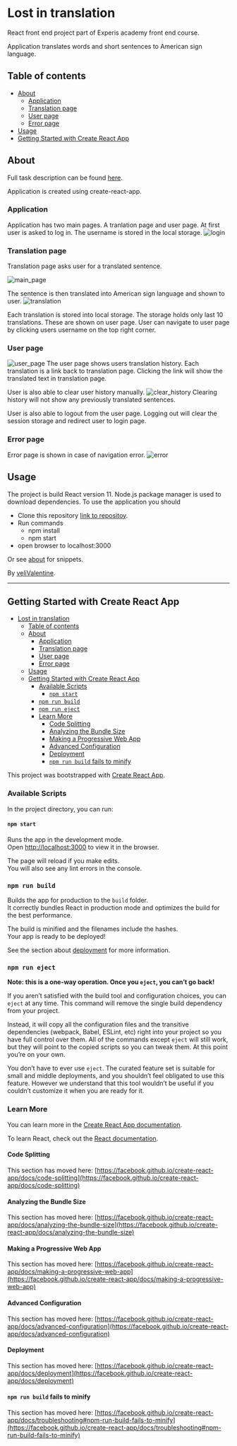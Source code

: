 # Lost in translation

React front end project part of Experis academy front end course.

Application translates words and short sentences to American sign language.

## Table of contents
  - [About](#about)
    - [Application](#application)
    - [Translation page](#translation-page)
    - [User page](#user-page)
    - [Error page](#error-page)
  - [Usage](#usage)
  - [Getting Started with Create React App](#getting-started-with-create-react-app)

## About
Full task description can be found [here](./documents/JavaScript_LostInTranslation.pdf).

Application is created using create-react-app.

### Application

Application has two main pages. A tranlation page and user page. At first user is asked to log in. The username is stored in the local storage.
![login](documents/login.png)

### Translation page
Translation page asks user for a translated sentence. 

![main_page](./documents/home.png)

The sentence is then translated into American sign language and shown to user.
![translation](./documents/translation.png)

Each translation is stored into local storage. The storage holds only last 10 translations. These are shown on user page. User can navigate to user page by clicking users username on the top right corner.

### User page
![user_page](./documents/user.png)
The user page shows users translation history. Each translation is a link back to translation page. Clicking the link will show the translated text in translation page.

User is also able to clear user history manually.
![clear_history](./documents/clear.png)
Clearing history will not show any previously translated sentences.

User is also able to logout from the user page. Logging out will clear the session storage and redirect user to login page.

### Error page
Error page is shown in case of navigation error.
![error](./documents/error.png)

## Usage

The project is build React version 11. Node.js package manager is used to download dependencies. To use the application you should
- Clone this repository [link to repositoy](https://github.com/veliValentine/lost-in-translation.git).
- Run commands
  - npm install
  - npm start
- open browser to localhost:3000

Or see [about](#About) for snippets.

By [veliValentine](https://github.com/veliValentine).
___

## Getting Started with Create React App

- [Lost in translation](#lost-in-translation)
  - [Table of contents](#table-of-contents)
  - [About](#about)
    - [Application](#application)
    - [Translation page](#translation-page)
    - [User page](#user-page)
    - [Error page](#error-page)
  - [Usage](#usage)
  - [Getting Started with Create React App](#getting-started-with-create-react-app)
    - [Available Scripts](#available-scripts)
      - [`npm start`](#npm-start)
    - [`npm run build`](#npm-run-build)
    - [`npm run eject`](#npm-run-eject)
    - [Learn More](#learn-more)
      - [Code Splitting](#code-splitting)
      - [Analyzing the Bundle Size](#analyzing-the-bundle-size)
      - [Making a Progressive Web App](#making-a-progressive-web-app)
      - [Advanced Configuration](#advanced-configuration)
      - [Deployment](#deployment)
      - [`npm run build` fails to minify](#npm-run-build-fails-to-minify)


This project was bootstrapped with [Create React App](https://github.com/facebook/create-react-app).

### Available Scripts

In the project directory, you can run:

#### `npm start`

Runs the app in the development mode.\
Open [http://localhost:3000](http://localhost:3000) to view it in the browser.

The page will reload if you make edits.\
You will also see any lint errors in the console.

### `npm run build`

Builds the app for production to the `build` folder.\
It correctly bundles React in production mode and optimizes the build for the best performance.

The build is minified and the filenames include the hashes.\
Your app is ready to be deployed!

See the section about [deployment](https://facebook.github.io/create-react-app/docs/deployment) for more information.

### `npm run eject`

**Note: this is a one-way operation. Once you `eject`, you can’t go back!**

If you aren’t satisfied with the build tool and configuration choices, you can `eject` at any time. This command will remove the single build dependency from your project.

Instead, it will copy all the configuration files and the transitive dependencies (webpack, Babel, ESLint, etc) right into your project so you have full control over them. All of the commands except `eject` will still work, but they will point to the copied scripts so you can tweak them. At this point you’re on your own.

You don’t have to ever use `eject`. The curated feature set is suitable for small and middle deployments, and you shouldn’t feel obligated to use this feature. However we understand that this tool wouldn’t be useful if you couldn’t customize it when you are ready for it.

### Learn More

You can learn more in the [Create React App documentation](https://facebook.github.io/create-react-app/docs/getting-started).

To learn React, check out the [React documentation](https://reactjs.org/).

#### Code Splitting

This section has moved here: [https://facebook.github.io/create-react-app/docs/code-splitting](https://facebook.github.io/create-react-app/docs/code-splitting)

#### Analyzing the Bundle Size

This section has moved here: [https://facebook.github.io/create-react-app/docs/analyzing-the-bundle-size](https://facebook.github.io/create-react-app/docs/analyzing-the-bundle-size)

#### Making a Progressive Web App

This section has moved here: [https://facebook.github.io/create-react-app/docs/making-a-progressive-web-app](https://facebook.github.io/create-react-app/docs/making-a-progressive-web-app)

#### Advanced Configuration

This section has moved here: [https://facebook.github.io/create-react-app/docs/advanced-configuration](https://facebook.github.io/create-react-app/docs/advanced-configuration)

#### Deployment

This section has moved here: [https://facebook.github.io/create-react-app/docs/deployment](https://facebook.github.io/create-react-app/docs/deployment)

#### `npm run build` fails to minify

This section has moved here: [https://facebook.github.io/create-react-app/docs/troubleshooting#npm-run-build-fails-to-minify](https://facebook.github.io/create-react-app/docs/troubleshooting#npm-run-build-fails-to-minify)
